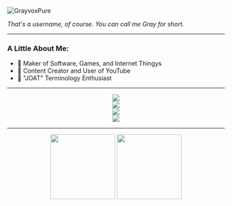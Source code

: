 ![GrayvoxPure](https://github.com/Grayvox/Grayvox/assets/144566632/924716c3-6b82-4313-87e7-a84b8c51ddaa)

*That's a username, of course. You can call me Gray for short.*

---

### A Little About Me:
- 🔨 Maker of Software, Games, and Internet Thingys
- 🎥 Content Creator and User of YouTube
- 🤔 "JOAT" Terminology Enthusiast

---

<div id="languages" align="center">
  <img src="https://skillicons.dev/icons?i=html,css,js,ruby,java" />
</div>

<div id="frameworks-libraries" align="center">
  <img src="https://skillicons.dev/icons?i=astro,nodejs,jest" />
</div>

<div id="tools" align="center">
  <img src="https://skillicons.dev/icons?i=figma,vscode,idea,ubuntu,raspberrypi" />
</div>

<div id="game-dev" align="center">
  <img src="https://skillicons.dev/icons?i=godot" />
</div>

---

<div align="center">
  <img height="150" width="auto" src="https://github-readme-stats.vercel.app/api?username=Grayvox&theme=algolia&show_icons=true&hide_border=true&count_private=true">
  <img height="150" width="auto" src="https://github-readme-stats.vercel.app/api/top-langs/?username=Grayvox&theme=algolia&show_icons=true&hide_border=true&layout=compact">
</div>


